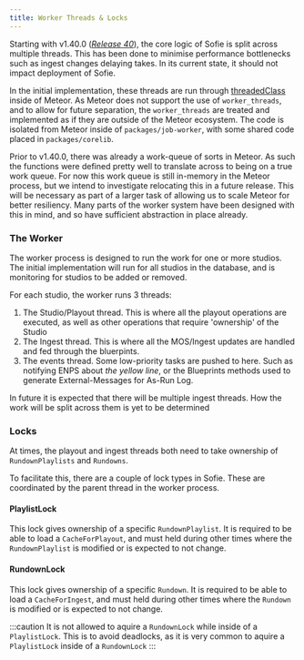 ```yaml
---
title: Worker Threads & Locks
---
```


Starting with v1.40.0 (_[Release 40](/sofie-core/docs/releases#release-40)_), the core logic of Sofie is split across
multiple threads. This has been done to minimise performance bottlenecks such as ingest changes delaying takes. In its
current state, it should not impact deployment of Sofie.

In the initial implementation, these threads are run through [threadedClass](https://github.com/nytamin/threadedclass)
inside of Meteor. As Meteor does not support the use of `worker_threads`, and to allow for future separation, the
`worker_threads` are treated and implemented as if they are outside of the Meteor ecosystem. The code is isolated from
Meteor inside of `packages/job-worker`, with some shared code placed in `packages/corelib`.

Prior to v1.40.0, there was already a work-queue of sorts in Meteor. As such the functions were defined pretty well to
translate across to being on a true work queue. For now this work queue is still in-memory in the Meteor process, but we
intend to investigate relocating this in a future release. This will be necessary as part of a larger task of allowing
us to scale Meteor for better resiliency. Many parts of the worker system have been designed with this in mind, and so
have sufficient abstraction in place already.

### The Worker

The worker process is designed to run the work for one or more studios. The initial implementation will run for all
studios in the database, and is monitoring for studios to be added or removed.

For each studio, the worker runs 3 threads:

1. The Studio/Playout thread. This is where all the playout operations are executed, as well as other operations that
   require 'ownership' of the Studio
2. The Ingest thread. This is where all the MOS/Ingest updates are handled and fed through the bluerpints.
3. The events thread. Some low-priority tasks are pushed to here. Such as notifying ENPS about _the yellow line_, or the
   Blueprints methods used to generate External-Messages for As-Run Log.

In future it is expected that there will be multiple ingest threads. How the work will be split across them is yet to be
determined

### Locks

At times, the playout and ingest threads both need to take ownership of `RundownPlaylists` and `Rundowns`.

To facilitate this, there are a couple of lock types in Sofie. These are coordinated by the parent thread in the worker
process.

#### PlaylistLock

This lock gives ownership of a specific `RundownPlaylist`. It is required to be able to load a `CacheForPlayout`, and
must held during other times where the `RundownPlaylist` is modified or is expected to not change.

#### RundownLock

This lock gives ownership of a specific `Rundown`. It is required to be able to load a `CacheForIngest`, and must held
during other times where the `Rundown` is modified or is expected to not change.

:::caution
It is not allowed to aquire a `RundownLock` while inside of a `PlaylistLock`. This is to avoid deadlocks, as it is very
common to aquire a `PlaylistLock` inside of a `RundownLock`
:::
